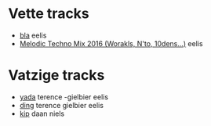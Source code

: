 # Vette tracks
- [bla](tracks/bla.mp3) eelis
- [Melodic Techno Mix 2016 (Worakls, N'to, 10dens...)](https://www.youtube.com/watch?v=hd5ogmfPQVo) eelis

# Vatzige tracks
- [yada](bla) terence -gielbier eelis
- [ding](dong) terence gielbier eelis
- [kip](vis) daan niels
